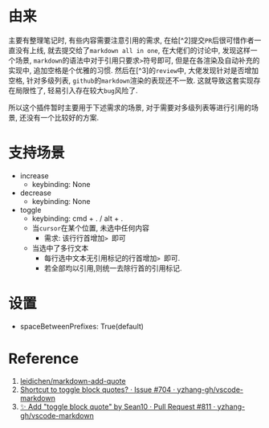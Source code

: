 # 由来

主要有整理笔记时, 有些内容需要注意引用的需求, 在给[^2]提交`PR`后很可惜作者一直没有上线, 就去提交给了`markdown all in one`, 在大佬们的讨论中, 发现这样一个场景, `markdown`的语法中对于引用只要求`>`符号即可, 但是在各渲染及自动补充的实现中, 追加空格是个优雅的习惯. 然后在[^3]的`review`中, 大佬发现针对是否增加空格, 针对多级列表, `github`的`markdown`渲染的表现还不一致. 这就导致这套实现存在局限性了, 轻易引入存在较大`bug`风险了. 

所以这个插件暂时主要用于下述需求的场景, 对于需要对多级列表等进行引用的场景, 还没有一个比较好的方案.

# 支持场景

* increase
  * keybinding: None
* decrease
  * keybinding: None
* toggle
  * keybinding: cmd + . / alt + .
  * 当`cursor`在某个位置, 未选中任何内容
    * 需求: 该行行首增加`> `即可
  * 当选中了多行文本
    * 每行选中文本无引用标记的行首增加`> `即可.
    * 若全部均以引用,则统一去除行首的引用标记.


# 设置

* spaceBetweenPrefixes: True(default)

# Reference
1. [leidichen/markdown\-add\-quote](https://github.com/leidichen/markdown-add-quote)
2. [Shortcut to toggle block quotes? · Issue \#704 · yzhang\-gh/vscode\-markdown](https://github.com/yzhang-gh/vscode-markdown/issues/704)
3. [✨ Add "toggle block quote" by Sean10 · Pull Request \#811 · yzhang\-gh/vscode\-markdown](https://github.com/yzhang-gh/vscode-markdown/pull/811)